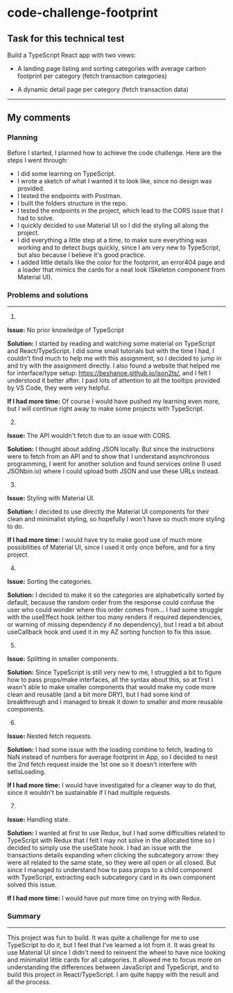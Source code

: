 # code-challenge-footprint

## Task for this technical test
Build a TypeScript React app with two views:

* A landing page listing and sorting categories with average carbon footprint per category (fetch transaction categories)

* A dynamic detail page per category (fetch transaction data)
-----

## My comments

### Planning

Before I started, I planned how to achieve the code challenge. Here are the steps I went through:

* I did some learning on TypeScript.
* I wrote a sketch of what I wanted it to look like, since no design was provided.
* I tested the endpoints with Postman.
* I built the folders structure in the repo.
* I tested the endpoints in the project, which lead to the CORS issue that I had to solve.
* I quickly decided to use Material UI so I did the styling all along the project.
* I did everything a little step at a time, to make sure everything was working and to detect bugs quickly, since I am very new to TypeScript, but also because I believe it's good practice.
* I added little details like the color for the footprint, an error404 page and a loader that mimics the cards for a neat look (Skeleton component from Material UI).

### Problems and solutions
-----

1.

**Issue:** No prior knowledge of TypeScript

**Solution:** I started by reading and watching some material on TypeScript and React/TypeScript. I did some small tutorials but with the time I had, I couldn't find much to help me with this assignment, so I decided to jump in and try with the assignment directly. I also found a website that helped me for interface/type setup: https://beshanoe.github.io/json2ts/, and I felt I understood it better after. I paid lots of attention to all the tooltips provided by VS Code, they were very helpful.

**If I had more time:** Of course I would have pushed my learning even more, but I will continue right away to make some projects with TypeScript.

2.

**Issue:** The API wouldn't fetch due to an issue with CORS.

**Solution:** I thought about adding JSON locally. But since the instructions were to fetch from an API and to show that I understand asynchronous programming, I went for another solution and found services online (I used JSONbin.io) where I could upload both JSON and use these URLs instead.

3.

**Issue:** Styling with Material UI.

**Solution:** I decided to use directly the Material UI components for their clean and minimalist styling, so hopefully I won't have so much more styling to do.

**If I had more time:** I would have try to make good use of much more possibilities of Material UI, since I used it only once before, and for a tiny project.

4.

**Issue:** Sorting the categories.

**Solution:** I decided to make it so the categories are alphabetically sorted by default, because the random order from the response could confuse the user who could wonder where this order comes from... I had some struggle with the useEffect hook (either too many renders if required dependencies, or warning of missing dependency if no dependency), but I read a bit about useCallback hook and used it in my AZ sorting function to fix this issue.

5.

**Issue:** Splitting in smaller components.

**Solution:** Since TypeScript is still very new to me, I struggled a bit to figure how to pass props/make interfaces, all the syntax about this, so at first I wasn't able to make smaller components that would make my code more clean and reusable (and a bit more DRY), but I had some kind of breakthrough and I managed to break it down to smaller and more reusable components.

6.

**Issue:** Nested fetch requests.

**Solution:** I had some issue with the loading combine to fetch, leading to NaN instead of numbers for average footprint in App, so I decided to nest the 2nd fetch request inside the 1st one so it doesn't interfere with setIsLoading.

**If I had more time:** I would have investigated for a cleaner way to do that, since it wouldn't be sustainable if I had multiple requests.

7.

**Issue:** Handling state.

**Solution:** I wanted at first to use Redux, but I had some difficulties related to TypeScript with Redux that I felt I may not solve in the allocated time so I decided to simply use the useState hook. I had an issue with the transactions details expanding when clicking the subcategory arrow: they were all related to the same state, so they were all open or all closed. But since I managed to understand how to pass props to a child component with TypeScript, extracting each subcategory card in its own component solved this issue.

**If I had more time:** I would have put more time on trying with Redux.



### Summary
-----

This project was fun to build. It was quite a challenge for me to use TypeScript to do it, but I feel that I've learned a lot from it. It was great to use Material UI since I didn't need to reinvent the wheel to have nice looking and minimalist little cards for all categories. It allowed me to focus more on understanding the differences between JavaScript and TypeScript, and to build this project in React/TypeScript. I am quite happy with the result and all the process.
